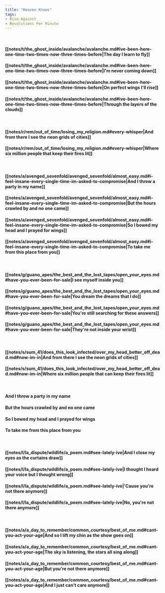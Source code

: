 ```yaml
---
title: "Heaven Knows"
tags:
- Rise Against
- Revolutions Per Minute
---
```

&nbsp;
#### [[notes/t/the_ghost_inside/avalanche/avalanche.md#ive-been-here-one-time-two-times-now-three-times-before|The day I learn to fly]]
#### [[notes/t/the_ghost_inside/avalanche/avalanche.md#ive-been-here-one-time-two-times-now-three-times-before|I'm never coming down]]
#### [[notes/t/the_ghost_inside/avalanche/avalanche.md#ive-been-here-one-time-two-times-now-three-times-before|On perfect wings I'll rise]]
#### [[notes/t/the_ghost_inside/avalanche/avalanche.md#ive-been-here-one-time-two-times-now-three-times-before|Through the layers of the clouds]]
&nbsp;
#### [[notes/r/rem/out_of_time/losing_my_religion.md#every-whisper|And from there I see the neon grids of cities]]
#### [[notes/r/rem/out_of_time/losing_my_religion.md#every-whisper|Where six million people that keep their fires lit]]
&nbsp;
#### [[notes/a/avenged_sevenfold/avenged_sevenfold/almost_easy.md#i-feel-insane-every-single-time-im-asked-to-compromise|And I threw a party in my name]]
#### [[notes/a/avenged_sevenfold/avenged_sevenfold/almost_easy.md#i-feel-insane-every-single-time-im-asked-to-compromise|But the hours crawled by and no one came]]
#### [[notes/a/avenged_sevenfold/avenged_sevenfold/almost_easy.md#i-feel-insane-every-single-time-im-asked-to-compromise|So I bowed my head and I prayed for wings]]
#### [[notes/a/avenged_sevenfold/avenged_sevenfold/almost_easy.md#i-feel-insane-every-single-time-im-asked-to-compromise|To take me from this place from you]]
&nbsp;
#### [[notes/g/guano_apes/the_best_and_the_lost_tapes/open_your_eyes.md#have-you-ever-been-for-sale|I see myself inside you]]
#### [[notes/g/guano_apes/the_best_and_the_lost_tapes/open_your_eyes.md#have-you-ever-been-for-sale|You dream the dreams that I do]]
#### [[notes/g/guano_apes/the_best_and_the_lost_tapes/open_your_eyes.md#have-you-ever-been-for-sale|You're still searching for these answers]]
#### [[notes/g/guano_apes/the_best_and_the_lost_tapes/open_your_eyes.md#have-you-ever-been-for-sale|They're not inside your wrist]]
&nbsp;
#### [[notes/s/sum_41/does_this_look_infected/over_my_head_better_off_dead.md#now-im-in|And from there I see the neon grids of cities]]
#### [[notes/s/sum_41/does_this_look_infected/over_my_head_better_off_dead.md#now-im-in|Where six million people that can keep their fires lit]]
&nbsp;
#### And I threw a party in my name
#### But the hours crawled by and no one came
#### So I bowed my head and I prayed for wings
#### To take me from this place from you
&nbsp;
#### [[notes/l/la_dispute/wildlife/a_poem.md#see-lately-ive|And I close my eyes as the curtains draw]]
#### [[notes/l/la_dispute/wildlife/a_poem.md#see-lately-ive|I thought I heard your voice but I thought wrong]]
#### [[notes/l/la_dispute/wildlife/a_poem.md#see-lately-ive|'Cause you're not there anymore]]
#### [[notes/l/la_dispute/wildlife/a_poem.md#see-lately-ive|No, you're not there anymore]]
&nbsp;
#### [[notes/a/a_day_to_remember/common_courtesy/best_of_me.md#cant-you-act-your-age|And so I lift my chin as the show goes on]]
#### [[notes/a/a_day_to_remember/common_courtesy/best_of_me.md#cant-you-act-your-age|The sky is listening, the stars all sing along]]
#### [[notes/a/a_day_to_remember/common_courtesy/best_of_me.md#cant-you-act-your-age|But you're not there anymore]]
#### [[notes/a/a_day_to_remember/common_courtesy/best_of_me.md#cant-you-act-your-age|And I just can't care anymore]]
